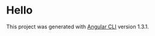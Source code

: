 # Hello

This project was generated with [Angular CLI](https://github.com/angular/angular-cli) version 1.3.1.
